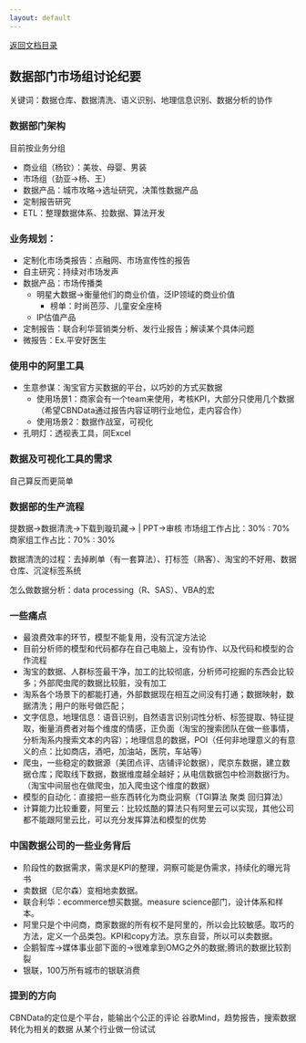 ```yaml
---
layout: default
---
```

[返回文档目录](../)

## 数据部门市场组讨论纪要
关键词：数据仓库、数据清洗、语义识别、地理信息识别、数据分析的协作

### 数据部门架构
目前按业务分组

* 商业组（杨钦）：美妆、母婴、男装
* 市场组（劲亚->杨、王）
* 数据产品：城市攻略->选址研究，决策性数据产品
* 定制报告研究
* ETL：整理数据体系、拉数据、算法开发

### 业务规划：
* 定制化市场类报告：点融网、市场宣传性的报告
* 自主研究：持续对市场发声
* 数据产品：市场传播类
  * 明星大数据->衡量他们的商业价值，泛IP领域的商业价值
	* 榜单：时尚芭莎、儿童安全座椅
  * IP估值产品
* 定制报告：联合利华营销类分析、发行业报告；解读某个具体问题
* 微报告：Ex.平安好医生

### 使用中的阿里工具
* 生意参谋：淘宝官方买数据的平台，以巧妙的方式买数据
  * 使用场景1：商家会有一个team来使用，考核KPI，大部分只使用几个数据（希望CBNData通过报告内容证明行业地位，走内容合作）
  * 使用场景2：数据作战室，可视化
* 孔明灯：透视表工具，同Excel

### 数据及可视化工具的需求
自己算反而更简单

### 数据部的生产流程
提数据->数据清洗->下载到璇玑藏-> | PPT->审核
市场组工作占比：30% : 70%
商家组工作占比：70% : 30%

数据清洗的过程：去掉刷单（有一套算法）、打标签（熟客）、淘宝的不好用、数据仓库、沉淀标签系统

怎么做数据分析：data processing（R、SAS）、VBA的宏

### 一些痛点

* 最浪费效率的环节，模型不能复用，没有沉淀方法论
* 目前分析师的模型和代码都存在自己电脑上，没有协作、以及代码和模型的合作流程
* 淘宝的数据、人群标签最干净，加工的比较彻底，分析师可挖掘的东西会比较多；外部爬虫爬的数据比较脏，没有加工
* 淘系各个场景下的都能打通，外部数据现在相互之间没有打通；数据映射，数据清洗；用户的账号做匹配；
* 文字信息，地理信息：语音识别，自然语言识别词性分析、标签提取、特征提取，衡量消费者对每个维度的情感，正负面（淘宝的搜索团队在做一些事情，分析淘系内搜索文本的内容）；地理信息的数据，POI（任何非地理意义的有意义的点：比如商店，酒吧，加油站，医院，车站等）
* 爬虫，一些稳定的数据源（美团点评、店铺评论数据），爬京东数据，建立数据仓库；爬取线下数据，数据维度越全越好；从电信数据包中检测数据行为。（淘宝中间层也在做爬虫，加入爬虫这个维度的数据）
* 模型的自动化：直接把一些东西转化为商业洞察（TGI算法 聚类 回归算法）
* 计算能力比较重要，阿里云：比较炫酷的算法只有阿里云可以实现，其他公司都不能跟阿里云比，可以充分发挥算法和模型的优势

### 中国数据公司的一些业务背后
* 阶段性的数据需求，需求是KPI的整理，洞察可能是伪需求，持续化的曝光背书
* 卖数据（尼尔森）变相地卖数据。
* 联合利华：ecommerce想买数据。measure science部门，设计体系和样本。
* 阿里只是个中间商，商家数据的所有权不是阿里的，所以会比较敏感。取巧的方法，定义一个品类包。KPI和copy方法。京东自营，所以可以卖数据。
* 企鹅智库->媒体事业部下面的->很难拿到OMG之外的数据;腾讯的数据比较割裂
* 银联，100万所有城市的银联消费

### 提到的方向
CBNData的定位是个平台，能输出个公正的评论
谷歌Mind，趋势报告，搜索数据转化为相关的数据
从某个行业做一份试试
